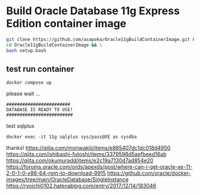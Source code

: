 # Build Oracle Database 11g Express Edition container image

```bash
git clone https://github.com/asapoka/Oracle11gBuildContainerImage.git && \
cd Oracle11gBuildContainerImage && \
bash setup.bash
```

## test run container

```
docker compose up
```

please wait ...

```
########################
DATABASE IS READY TO USE!
#########################
```

test sqlplus

```
docker exec -it 11g sqlplus sys/pass@XE as sysdba
```

thanks!
https://qiita.com/moriwakiii/items/e885407dc1dc018d4950
https://qiita.com/ishibashi-futoshi/items/3379598d5aefbeed16ab
https://qiita.com/okumuradd/items/e2c19a7130d7ad854e20
https://forums.oracle.com/ords/apexds/post/where-can-i-get-oracle-xe-11-2-0-1-0-x86-64-rpm-to-download-9915
https://github.com/oracle/docker-images/tree/main/OracleDatabase/SingleInstance
https://ryoichi0102.hatenablog.com/entry/2017/12/14/183046
